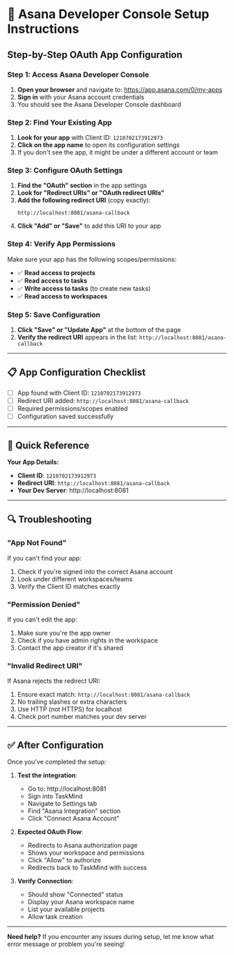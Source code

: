 # 🔧 Asana Developer Console Setup Instructions

## Step-by-Step OAuth App Configuration

### **Step 1: Access Asana Developer Console**
1. **Open your browser** and navigate to: https://app.asana.com/0/my-apps
2. **Sign in** with your Asana account credentials
3. You should see the Asana Developer Console dashboard

### **Step 2: Find Your Existing App**
1. **Look for your app** with Client ID: `1210702173912973`
2. **Click on the app name** to open its configuration settings
3. If you don't see the app, it might be under a different account or team

### **Step 3: Configure OAuth Settings**
1. **Find the "OAuth" section** in the app settings
2. **Look for "Redirect URIs" or "OAuth redirect URIs"**
3. **Add the following redirect URI** (copy exactly):
   ```
   http://localhost:8081/asana-callback
   ```
4. **Click "Add" or "Save"** to add this URI to your app

### **Step 4: Verify App Permissions**
Make sure your app has the following scopes/permissions:
- ✅ **Read access to projects**
- ✅ **Read access to tasks** 
- ✅ **Write access to tasks** (to create new tasks)
- ✅ **Read access to workspaces**

### **Step 5: Save Configuration**
1. **Click "Save" or "Update App"** at the bottom of the page
2. **Verify the redirect URI** appears in the list: `http://localhost:8081/asana-callback`

---

## 📋 App Configuration Checklist

- [ ] App found with Client ID: `1210702173912973`
- [ ] Redirect URI added: `http://localhost:8081/asana-callback`
- [ ] Required permissions/scopes enabled
- [ ] Configuration saved successfully

---

## 🎯 Quick Reference

**Your App Details:**
- **Client ID**: `1210702173912973`
- **Redirect URI**: `http://localhost:8081/asana-callback`
- **Your Dev Server**: http://localhost:8081

---

## 🔍 Troubleshooting

### **"App Not Found"**
If you can't find your app:
1. Check if you're signed into the correct Asana account
2. Look under different workspaces/teams
3. Verify the Client ID matches exactly

### **"Permission Denied"**
If you can't edit the app:
1. Make sure you're the app owner
2. Check if you have admin rights in the workspace
3. Contact the app creator if it's shared

### **"Invalid Redirect URI"**
If Asana rejects the redirect URI:
1. Ensure exact match: `http://localhost:8081/asana-callback`
2. No trailing slashes or extra characters
3. Use HTTP (not HTTPS) for localhost
4. Check port number matches your dev server

---

## ✅ After Configuration

Once you've completed the setup:

1. **Test the integration**:
   - Go to: http://localhost:8081
   - Sign into TaskMind
   - Navigate to Settings tab
   - Find "Asana Integration" section
   - Click "Connect Asana Account"

2. **Expected OAuth Flow**:
   - Redirects to Asana authorization page
   - Shows your workspace and permissions
   - Click "Allow" to authorize
   - Redirects back to TaskMind with success

3. **Verify Connection**:
   - Should show "Connected" status
   - Display your Asana workspace name
   - List your available projects
   - Allow task creation

---

**Need help?** If you encounter any issues during setup, let me know what error message or problem you're seeing! 